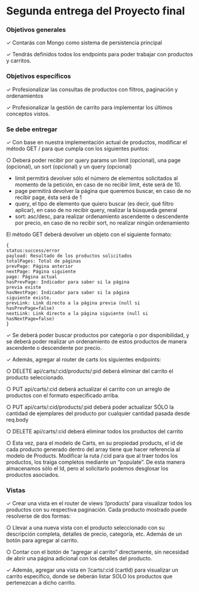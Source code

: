 # Segunda entrega del Proyecto final

### Objetivos generales
✓ Contarás con Mongo como sistema de persistencia principal

✓ Tendrás definidos todos los endpoints para poder trabajar con productos y carritos.

### Objetivos específicos
✓ Profesionalizar las consultas de
productos con filtros, paginación y
ordenamientos

✓ Profesionalizar la gestión de carrito para
implementar los últimos conceptos
vistos.

### Se debe entregar
✓ Con base en nuestra implementación
actual de productos, modificar el método
GET / para que cumpla con los siguientes
puntos:

○ Deberá poder recibir por query params un limit (opcional), una page (opcional), un sort (opcional) y un query (opcional)
- limit permitirá devolver sólo el
número de elementos
solicitados al momento de la
petición, en caso de no recibir
limit, éste será de 10.
- page permitirá devolver la
página que queremos buscar,
en caso de no recibir page,
ésta será de 1
- query, el tipo de elemento que
quiero buscar (es decir, qué
filtro aplicar), en caso de no
recibir query, realizar la
búsqueda general
- sort: asc/desc, para realizar
ordenamiento ascendente o
descendente por precio, en
caso de no recibir sort, no
realizar ningún ordenamiento

El método GET deberá devolver un objeto con el siguiente formato:
```
{
status:success/error
payload: Resultado de los productos solicitados
totalPages: Total de páginas
prevPage: Página anterior
nextPage: Página siguiente
page: Página actual
hasPrevPage: Indicador para saber si la página
previa existe
hasNextPage: Indicador para saber si la página
siguiente existe.
prevLink: Link directo a la página previa (null si
hasPrevPage=false)
nextLink: Link directo a la página siguiente (null si
hasNextPage=false)
}
```
✓ Se deberá poder buscar
productos por categoría o
por disponibilidad, y se
deberá poder realizar un
ordenamiento de estos
productos de manera
ascendente o descendente
por precio.

✓ Además, agregar al router de carts los
siguientes endpoints:

○ DELETE api/carts/:cid/products/:pid
deberá eliminar del carrito el
producto seleccionado.

○ PUT api/carts/:cid deberá actualizar
el carrito con un arreglo de
productos con el formato
especificado arriba.

○ PUT api/carts/:cid/products/:pid
deberá poder actualizar SÓLO la
cantidad de ejemplares del producto
por cualquier cantidad pasada
desde req.body

○ DELETE api/carts/:cid deberá
eliminar todos los productos del
carrito

○ Esta vez, para el modelo de Carts,
en su propiedad products, el id
de cada producto generado
dentro del array tiene que hacer
referencia al modelo de Products.
Modificar la ruta /:cid para que al
traer todos los productos, los
traiga completos mediante un
“populate”. De esta manera
almacenamos sólo el Id, pero al
solicitarlo podemos desglosar los
productos asociados.

### Vistas
✓ Crear una vista en el router de views ‘/products’ para
visualizar todos los productos con su respectiva
paginación. Cada producto mostrado puede
resolverse de dos formas:

○ Llevar a una nueva vista con el producto
seleccionado con su descripción completa,
detalles de precio, categoría, etc. Además de un
botón para agregar al carrito.

○ Contar con el botón de “agregar al carrito”
directamente, sin necesidad de abrir una
página adicional con los detalles del producto.

✓ Además, agregar una vista en ‘/carts/:cid (cartId) para
visualizar un carrito específico, donde se deberán
listar SOLO los productos que pertenezcan a dicho
carrito.

